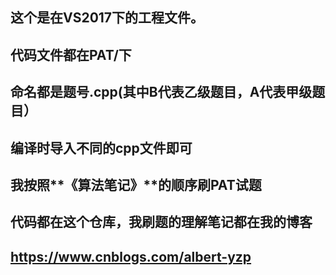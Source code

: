 ## 这个是在VS2017下的工程文件。  
## 代码文件都在PAT/下  
## 命名都是题号.cpp(其中B代表乙级题目，A代表甲级题目）  
## 编译时导入不同的cpp文件即可  
## 我按照**《算法笔记》**的顺序刷PAT试题  
## 代码都在这个仓库，我刷题的理解笔记都在我的博客  
## <https://www.cnblogs.com/albert-yzp>
